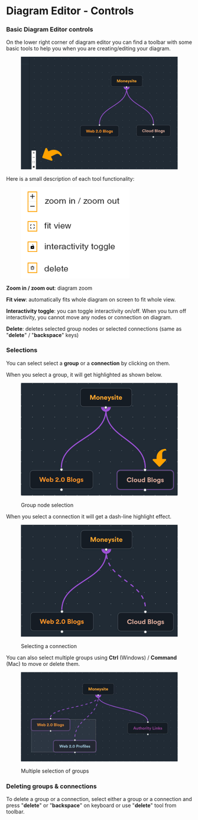 # Diagram Editor - Controls

### Basic Diagram Editor controls

On the lower right corner of diagram editor you can find a toolbar with some basic tools to help you when you are creating/editing your diagram.

<figure><img src="../../.gitbook/assets/diagram controls.jpg" alt=""><figcaption></figcaption></figure>

Here is a small description of each tool functionality:

<div align="left">

<figure><img src="../../.gitbook/assets/diagram editor toolbar.jpg" alt=""><figcaption></figcaption></figure>

</div>

**Zoom in / zoom out**: diagram zoom

**Fit view**: automatically fits whole diagram on screen to fit whole view.

**Interactivity toggle**: you can toggle interactivity on/off. When you turn off interactivity, you cannot move any nodes or connection on diagram.

**Delete**: deletes selected group nodes or selected connections (same as "**delete**" / "**backspace**" keys)

### Selections

You can select select a **group** or a **connection** by clicking on them.

When you select a group, it will get highlighted as shown below.

<figure><img src="../../.gitbook/assets/diagram editor - selected.jpg" alt=""><figcaption><p>Group node selection</p></figcaption></figure>

When you select a connection it will get a dash-line highlight effect.

<figure><img src="../../.gitbook/assets/diagram editor - selected connection.jpg" alt=""><figcaption><p>Selecting a connection</p></figcaption></figure>

You can also select multiple groups using **Ctrl** (Windows) / **Command** (Mac) to move or delete them.

<figure><img src="../../.gitbook/assets/diagram editor multiple select.JPG" alt=""><figcaption><p>Multiple selection of groups</p></figcaption></figure>



### Deleting groups & connections

To delete a group or a connection, select either a group or a connection and press "**delete**" or "**backspace**" on keyboard or use "**delete**" tool from toolbar.
